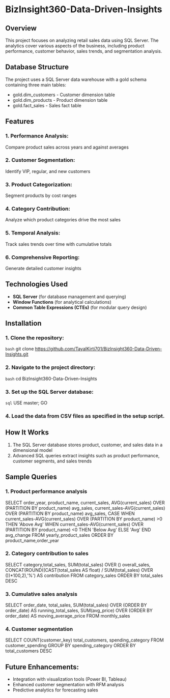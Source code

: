 # BizInsight360-Data-Driven-Insights

## Overview
  This project focuses on analyzing retail sales data using SQL Server. The analytics cover various 
  aspects of the business, including product performance, customer behavior, sales trends, and 
  segmentation analysis. 

## Database Structure
   The project uses a SQL Server data warehouse with a gold schema containing three main tables:
   - gold.dim_customers - Customer dimension table
   - gold.dim_products - Product dimension table
   - gold.fact_sales - Sales fact table

## Features 
### 1. Performance Analysis: 
Compare product sales across years and against averages
### 2. Customer Segmentation: 
 Identify VIP, regular, and new customers
### 3. Product Categorization:
 Segment products by cost ranges
### 4. Category Contribution:
 Analyze which product categories drive the most sales
### 5. Temporal Analysis:
Track sales trends over time with cumulative totals
### 6. Comprehensive Reporting:
Generate detailed customer insights


## Technologies Used
- **SQL Server** (for database management and querying)
- **Window Functions** (for analytical calculations)
- **Common Table Expressions (CTEs)** (for modular query design)

## Installation
### 1. Clone the repository:
  ```bash```
  git clone https://github.com/TayalKirti701/BizInsight360-Data-Driven-Insights.git
### 2. Navigate to the project directory:
  ```bash```
  cd BizInsight360-Data-Driven-Insights
### 3. Set up the SQL Server database:
  ```sql```
  USE master;
  GO
### 4. Load the data from CSV files as specified in the setup script.

## How It Works
1. The SQL Server database stores product, customer, and sales data in a dimensional model
2. Advanced SQL queries extract insights such as product performance, customer segments, and 
   sales trends
   
## Sample Queries

### 1. Product performance analysis

  SELECT 
  order_year,
  product_name,
  current_sales,
  AVG(current_sales) OVER (PARTITION BY product_name) avg_sales,
  current_sales-AVG(current_sales) OVER (PARTITION BY product_name) avg_sales,
  CASE WHEN current_sales-AVG(current_sales) OVER (PARTITION BY product_name) >0 THEN 'Above Avg'
       WHEN current_sales-AVG(current_sales) OVER (PARTITION BY product_name) <0 THEN 'Below Avg'
       ELSE 'Avg'
  END avg_change
  FROM yearly_product_sales
  ORDER BY product_name,order_year

### 2. Category contribution to sales

  SELECT category,total_sales,
  SUM(total_sales) OVER () overall_sales,
  CONCAT(ROUND((CAST(total_sales AS float) / SUM(total_sales) OVER ())*100,2),'%') AS 
  contribution
  FROM category_sales 
  ORDER BY total_sales DESC

### 3. Cumulative sales analysis

  SELECT 
  order_date,
  total_sales,
  SUM(total_sales) OVER (ORDER BY order_date) AS running_total_sales,
  SUM(avg_price) OVER (ORDER BY order_date) AS moving_average_price
  FROM monthly_sales
  
 ### 4. Customer segmentation
  SELECT 
  COUNT(customer_key) total_customers,
  spending_category
  FROM customer_spending
  GROUP BY spending_category
  ORDER BY total_customers DESC

## Future Enhancements:
- Integration with visualization tools (Power BI, Tableau)
- Enhanced customer segmentation with RFM analysis
- Predictive analytics for forecasting sales
 
 
 

 
